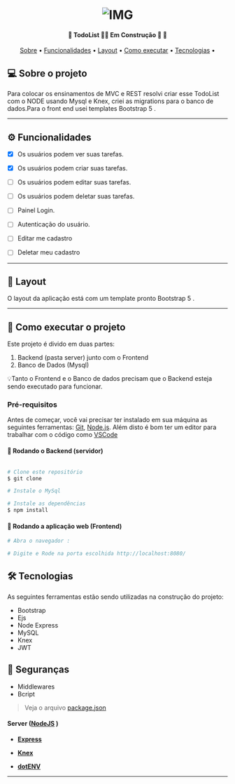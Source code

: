 
<h1 align="center">
    <img alt="IMG" title="IMG" src=" "  />
</h1>





<h4 align="center"> 
	🚧  TodoList 👨‍💻 Em Construção 🚀 🚧
</h4>

<p align="center">
 <a href="#-sobre-o-projeto">Sobre</a> •
 <a href="#-funcionalidades">Funcionalidades</a> •
 <a href="#-layout">Layout</a> • 
 <a href="#-como-executar-o-projeto">Como executar</a> • 
 <a href="#-tecnologias">Tecnologias</a> • 
</p>


## 💻 Sobre o projeto

Para colocar os ensinamentos de MVC e REST resolvi criar esse TodoList com o NODE usando Mysql e Knex,
criei as migrations para o banco de dados.Para o front end usei templates Bootstrap 5 .


---

## ⚙️ Funcionalidades
- [x] Os usuários podem ver suas tarefas.
- [x] Os usuários podem criar suas tarefas.
- [ ] Os usuários podem editar suas tarefas.
- [ ] Os usuários podem deletar suas tarefas.
- [ ] Painel Login.
- [ ] Autenticação do usuário.
- [ ] Editar me cadastro
- [ ] Deletar meu cadastro



---

## 🎨 Layout

O layout da aplicação está com um template pronto Bootstrap 5 .



---

## 🚀 Como executar o projeto

Este projeto é divido em duas partes:
1. Backend (pasta server) junto com o Frontend
2. Banco de Dados (Mysql)


💡Tanto o Frontend e o Banco de dados precisam que o Backend esteja sendo executado para funcionar.

### Pré-requisitos

Antes de começar, você vai precisar ter instalado em sua máquina as seguintes ferramentas:
[Git](https://git-scm.com), [Node.js](https://nodejs.org/en/). 
Além disto é bom ter um editor para trabalhar com o código como [VSCode](https://code.visualstudio.com/)

#### 🎲 Rodando o Backend (servidor)

```bash

# Clone este repositório
$ git clone  

# Instale o MySql

# Instale as dependências
$ npm install

```

#### 🧭 Rodando a aplicação web (Frontend)

```bash
# Abra o navegador :

# Digite e Rode na porta escolhida http://localhost:8080/


```
## 🛠 Tecnologias

As seguintes ferramentas estão sendo utilizadas na construção do projeto:

+ Bootstrap
+ Ejs
+ Node Express
+ MySQL
+ Knex
+ JWT

## 🔐 Seguranças
+ Middlewares
+ Bcript 

> Veja o arquivo  [package.json]()

#### [](https://github.com/Williamluqui/blog-bootstrap-5)**Server**  ([NodeJS](https://nodejs.org/en/)  )

-   **[Express](https://expressjs.com/)**

-   **[Knex](https://knexjs.org/)**

-   **[dotENV](https://github.com/motdotla/dotenv)**






---

## 


